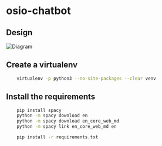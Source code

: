 # osio-chatbot

## Design
![Diagram](https://raw.github.com/ravsa/osio-chatbot/master/diagram.png)

## Create a virtualenv
```bash
    virtualenv -p python3 --no-site-packages --clear venv
```

## Install the requirements
```bash
    pip install spacy
    python -m spacy download en
    python -m spacy download en_core_web_md
    python -m spacy link en_core_web_md en
```

```bash
    pip install -r requirements.txt
```
